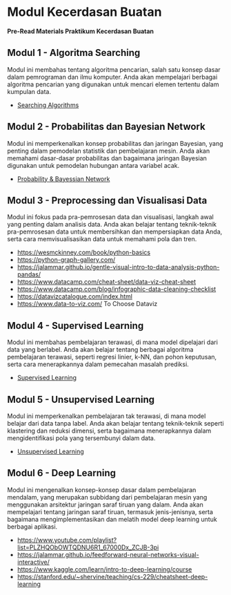 # Modul Kecerdasan Buatan
**Pre-Read Materials Praktikum Kecerdasan Buatan**

## Modul 1 - Algoritma Searching
Modul ini membahas tentang algoritma pencarian, salah satu konsep dasar dalam pemrograman dan ilmu komputer. Anda akan mempelajari berbagai algoritma pencarian yang digunakan untuk mencari elemen tertentu dalam kumpulan data.

- [Searching Algorithms](https://youtu.be/WbzNRTTrX0g?si=54ybkSYOtFKyCZV9)

## Modul 2 - Probabilitas dan Bayesian Network
Modul ini memperkenalkan konsep probabilitas dan jaringan Bayesian, yang penting dalam pemodelan statistik dan pembelajaran mesin. Anda akan memahami dasar-dasar probabilitas dan bagaimana jaringan Bayesian digunakan untuk pemodelan hubungan antara variabel acak.

- [Probability & Bayessian Network](https://www.youtube.com/watch?v=D8RRq3TbtHU&t=591s)

## Modul 3 - Preprocessing dan Visualisasi Data 
Modul ini fokus pada pra-pemrosesan data dan visualisasi, langkah awal yang penting dalam analisis data. Anda akan belajar tentang teknik-teknik pra-pemrosesan data untuk membersihkan dan mempersiapkan data Anda, serta cara memvisualisasikan data untuk memahami pola dan tren.

- https://wesmckinney.com/book/python-basics
- https://python-graph-gallery.com/
- https://jalammar.github.io/gentle-visual-intro-to-data-analysis-python-pandas/
- https://www.datacamp.com/cheat-sheet/data-viz-cheat-sheet
- https://www.datacamp.com/blog/infographic-data-cleaning-checklist
- https://datavizcatalogue.com/index.html
- https://www.data-to-viz.com/ To Choose Dataviz


## Modul 4 - Supervised Learning
Modul ini membahas pembelajaran terawasi, di mana model dipelajari dari data yang berlabel. Anda akan belajar tentang berbagai algoritma pembelajaran terawasi, seperti regresi linier, k-NN, dan pohon keputusan, serta cara menerapkannya dalam pemecahan masalah prediksi.

- [Supervised Learning](https://www.datacamp.com/blog/supervised-machine-learning)

## Modul 5 - Unsupervised Learning
Modul ini memperkenalkan pembelajaran tak terawasi, di mana model belajar dari data tanpa label. Anda akan belajar tentang teknik-teknik seperti klastering dan reduksi dimensi, serta bagaimana menerapkannya dalam mengidentifikasi pola yang tersembunyi dalam data.

- [Unsupervised Learning](https://www.datacamp.com/blog/introduction-to-unsupervised-learning)

## Modul 6 - Deep Learning
Modul ini mengenalkan konsep-konsep dasar dalam pembelajaran mendalam, yang merupakan subbidang dari pembelajaran mesin yang menggunakan arsitektur jaringan saraf tiruan yang dalam. Anda akan mempelajari tentang jaringan saraf tiruan, termasuk jenis-jenisnya, serta bagaimana mengimplementasikan dan melatih model deep learning untuk berbagai aplikasi.

- https://www.youtube.com/playlist?list=PLZHQObOWTQDNU6R1_67000Dx_ZCJB-3pi
- https://jalammar.github.io/feedforward-neural-networks-visual-interactive/
- https://www.kaggle.com/learn/intro-to-deep-learning/course
- https://stanford.edu/~shervine/teaching/cs-229/cheatsheet-deep-learning
